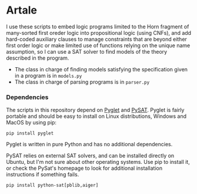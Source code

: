 # Artale

I use these scripts to embed logic programs limited to the Horn fragment of
many-sorted first oreder logic into propositional logic (using CNFs), and add
hard-coded auxiliary clauses to manage constraints that are beyond either
first order logic or make limited use of functions relying on the unique
name assumption, so I can use a SAT solver to find models of the theory
described in the program.

- The class in charge of finding models satisfying the specification given in a program is in `models.py` 
- The class in charge of parsing programs is in `parser.py`

### Dependencies
The scripts in this repository depend on [Pyglet](http://pyglet.org) and [PySAT](https://pysathq.github.io/).
Pyglet is fairly portable and should be easy to install on Linux distributions, Windows and MacOS by using pip:

```
pip install pyglet
```

Pyglet is written in pure Python and has no additional dependencies.

PySAT relies on external SAT solvers, and can be installed directly on Ubuntu, but I'm not sure about other operating systems.
Use pip to install it, or check the PySat's homepage to look for additional installation instructions if something fails.

```
pip install python-sat[pblib,aiger]
```
